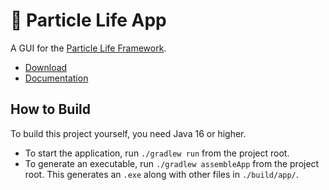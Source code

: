 # 🦠 Particle Life App

A GUI for the [Particle Life Framework](https://github.com/tom-mohr/particle-life).

- [Download](https://particle-life.com)
- [Documentation](https://particle-life.com/app/docs)

## How to Build

To build this project yourself, you need Java 16 or higher.

- To start the application, run `./gradlew run` from the project root.
- To generate an executable, run `./gradlew assembleApp` from the project root.
This generates an `.exe` along with other files in `./build/app/`.
